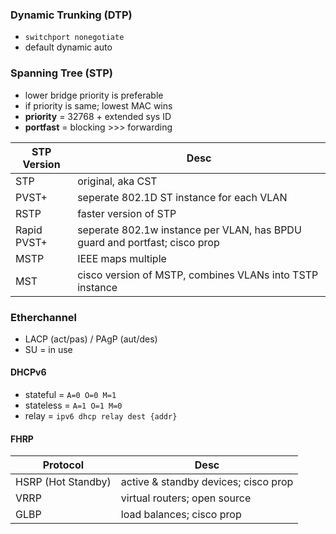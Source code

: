 ### Dynamic Trunking (DTP)
- `switchport nonegotiate` 
- default dynamic auto
### Spanning Tree (STP)
- lower bridge priority is preferable
- if priority is same; lowest MAC wins
- **priority** = 32768 + extended sys ID
- **portfast** = blocking >>> forwarding

| STP Version | Desc                                                                       |
| ----------- | -------------------------------------------------------------------------- |
| STP         | original, aka CST                                                          |
| PVST+       | seperate 802.1D ST instance for each VLAN                                  |
| RSTP        | faster version of STP                                                      |
| Rapid PVST+ | seperate 802.1w instance per VLAN, has BPDU guard and portfast; cisco prop |
| MSTP        | IEEE maps multiple                                                         |
| MST         | cisco version of MSTP, combines VLANs into TSTP instance                   |
### Etherchannel
- LACP (act/pas) / PAgP (aut/des)
- SU = in use
#### DHCPv6
- stateful = `A=0 O=0 M=1`
- stateless = `A=1 O=1 M=0`
- relay = `ipv6 dhcp relay dest {addr}`
#### FHRP

| Protocol           | Desc                                 |
| ------------------ | ------------------------------------ |
| HSRP (Hot Standby) | active & standby devices; cisco prop |
| VRRP               | virtual routers; open source         |
| GLBP               | load balances; cisco prop            |
